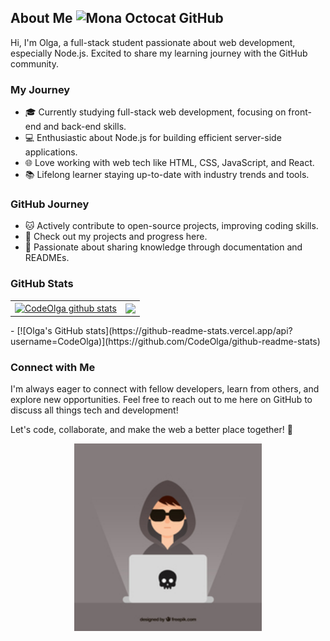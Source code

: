 ## About Me     <img src="https://github.githubassets.com/images/icons/emoji/octocat.png" alt="Mona Octocat GitHub" width="32" height="32">
Hi, I'm Olga, a full-stack student passionate about web development, especially Node.js. Excited to share my learning journey with the GitHub community.

### My Journey

- 🎓 Currently studying full-stack web development, focusing on front-end and back-end skills.
- 💻 Enthusiastic about Node.js for building efficient server-side applications.
- 🌐 Love working with web tech like HTML, CSS, JavaScript, and React.
- 📚 Lifelong learner staying up-to-date with industry trends and tools.

### GitHub Journey

- 🐱 Actively contribute to open-source projects, improving coding skills.
- 🚀 Check out my projects and progress here.
- 📖 Passionate about sharing knowledge through documentation and READMEs.

### GitHub Stats 

<table align="center">
  <tr>
  <td>
  <a href="https://github.com/ViktorSvertoka/github-readme-stats"><img align="center" src="https://github-readme-stats.vercel.app/api?username=CodeOlga&show_icons=true&include_all_commits=true&theme=buefy&hide_border=true" alt="CodeOlga github stats" /></a>
  </td>
  <td>
  <a href="https://github.com/CodeOlga/github-readme-stats"><img align="center" src="https://github-readme-stats.vercel.app/api/top-langs/?username=CodeOlga&layout=compact&theme=buefy&hide_border=true" /></a>
  </td>
  </tr>
</table>
- [![Olga's GitHub stats](https://github-readme-stats.vercel.app/api?username=CodeOlga)](https://github.com/CodeOlga/github-readme-stats)

### Connect with Me

I'm always eager to connect with fellow developers, learn from others, and explore new opportunities. Feel free to reach out to me here on GitHub to discuss all things tech and development!

Let's code, collaborate, and make the web a better place together! 🚀

<p align="center">
  <img src="./images/me.jpg" alt="Профильное изображение" width="300" height="300">
</p>




